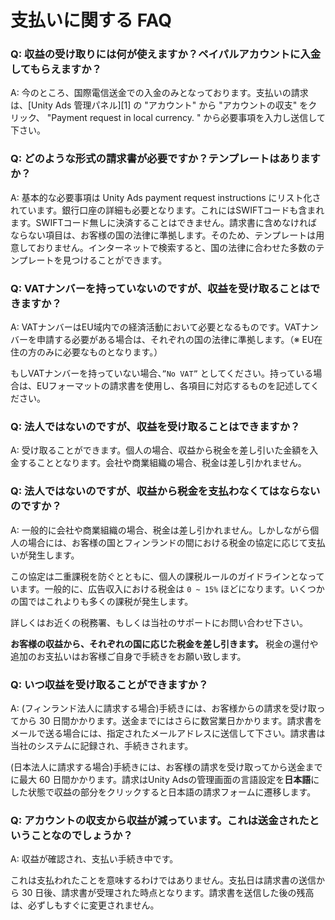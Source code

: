# 支払いに関する FAQ

### Q: 収益の受け取りには何が使えますか？ペイパルアカウントに入金してもらえますか？

A: 今のところ、国際電信送金での入金のみとなっております。支払いの請求は、[Unity Ads 管理パネル][1] の "アカウント" から "アカウントの収支" をクリック、 "Payment request in local currency. " から必要事項を入力し送信して下さい。

### Q: どのような形式の請求書が必要ですか？テンプレートはありますか？

A: 基本的な必要事項は Unity Ads payment request instructions にリスト化されています。銀行口座の詳細も必要となります。これにはSWIFTコードも含まれます。SWIFTコード無しに決済することはできません。請求書に含めなければならない項目は、お客様の国の法律に準拠します。そのため、テンプレートは用意しておりません。インターネットで検索すると、国の法律に合わせた多数のテンプレートを見つけることができます。

### Q: VATナンバーを持っていないのですが、収益を受け取ることはできますか？

A: VATナンバーはEU域内での経済活動において必要となるものです。VATナンバーを申請する必要がある場合は、それぞれの国の法律に準拠します。（※ EU在住の方のみに必要なものとなります。）

もしVATナンバーを持っていない場合、`”No VAT”` としてください。持っている場合は、EUフォーマットの請求書を使用し、各項目に対応するものを記述してください。

### Q: 法人ではないのですが、収益を受け取ることはできますか？

A: 受け取ることができます。個人の場合、収益から税金を差し引いた金額を入金することとなります。会社や商業組織の場合、税金は差し引かれません。

### Q: 法人ではないのですが、収益から税金を支払わなくてはならないのですか？

A: 一般的に会社や商業組織の場合、税金は差し引かれません。しかしながら個人の場合には、お客様の国とフィンランドの間における税金の協定に応じて支払いが発生します。

この協定は二重課税を防ぐとともに、個人の課税ルールのガイドラインとなっています。一般的に、広告収入における税金は `0 ~ 15%` ほどになります。いくつかの国ではこれよりも多くの課税が発生します。

詳しくはお近くの税務署、もしくは当社のサポートにお問い合わせ下さい。


**お客様の収益から、それぞれの国に応じた税金を差し引きます。**
税金の還付や追加のお支払いはお客様ご自身で手続きをお願い致します。

### Q: いつ収益を受け取ることができますか？

A: (フィンランド法人に請求する場合)手続きには、お客様からの請求を受け取ってから 30 日間かかります。送金までにはさらに数営業日かかります。請求書をメールで送る場合には、指定されたメールアドレスに送信して下さい。請求書は当社のシステムに記録され、手続きされます。

(日本法人に請求する場合)手続きには、お客様の請求を受け取ってから送金までに最大 60 日間かかります。請求はUnity Adsの管理画面の言語設定を**日本語**にした状態で収益の部分をクリックすると日本語の請求フォームに遷移します。

### Q: アカウントの収支から収益が減っています。これは送金されたということなのでしょうか？

A: 収益が確認され、支払い手続き中です。

これは支払われたことを意味するわけではありません。支払日は請求書の送信から 30 日後、請求書が受理された時点となります。請求書を送信した後の残高は、必ずしもすぐに変更されません。